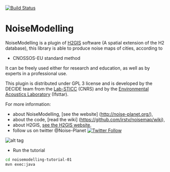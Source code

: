 [![Build Status](https://travis-ci.org/Ifsttar/NoiseModelling.svg?branch=master)](https://travis-ci.org/Ifsttar/NoiseModelling)

NoiseModelling
======

NoiseModelling is a plugin of [H2GIS](http://www.h2gis.org) software (A spatial extension of the H2 database), this library is able to produce noise maps of cities, according to

* CNOSSOS-EU standard method

It can be freely used either for research and education, as well as by experts in a professional use.

This plugin is distributed under GPL 3 license and is developed by the DECIDE team from the [Lab-STICC](http://www.labsticc.fr/en/teams/m-570-decide.htm) (CNRS) and by the [Environmental Acoustics Laboratory](http://www.lae.ifsttar.fr) (Ifsttar).

For more information:
* about NoiseModelling, [see the website] (http://noise-planet.org/),
* about the code, [read the wiki] (https://github.com/irstv/noisemap/wiki),
* about H2GIS, [see the H2GIS website](http://www.h2gis.org).
* follow us on twitter @Noise-Planet [![Twitter Follow](https://img.shields.io/twitter/follow/noise_planet.svg?style=social&label=Follow)](https://twitter.com/Noise_Planet?lang=en)

![alt tag](http://noise-planet.org/assets/img/logos/Logo_noisemodelling.png)

* Run the tutorial

```bash
cd noisemodelling-tutorial-01
mvn exec:java
```